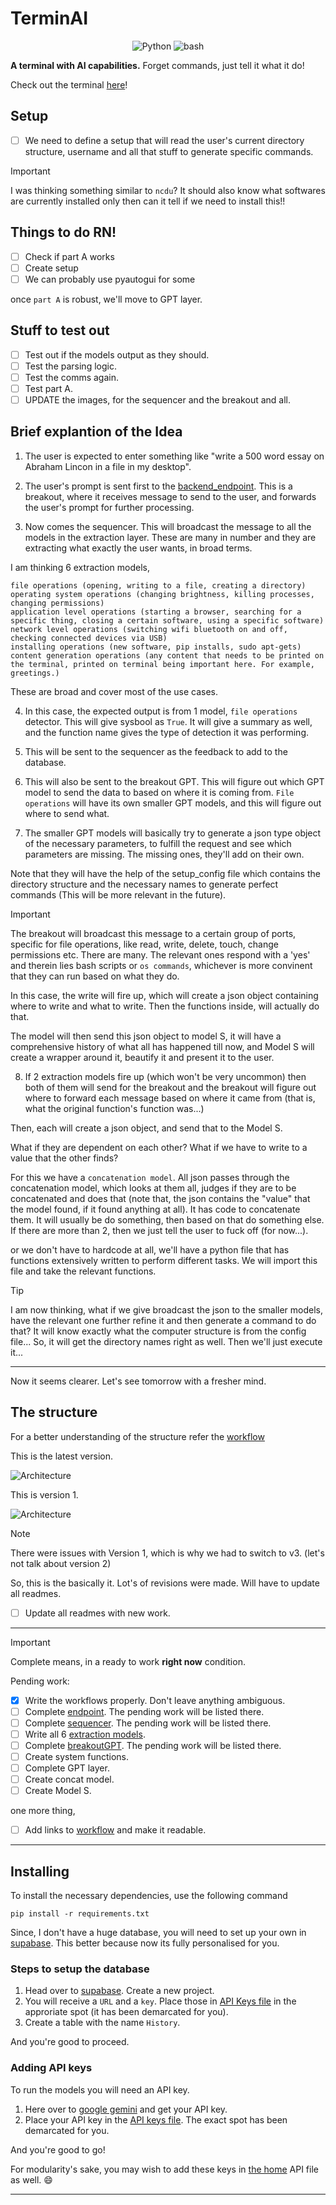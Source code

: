 # TerminAI

<p align="center">
  <img src="https://img.shields.io/badge/Code-Python-informational?style=flat&logo=python&color=blue" alt="Python" />
  <img src="https://img.shields.io/badge/Code-Bash-informational?style=flat&logo=Bash&color=yellow" alt="bash" />
</p>

**A terminal with AI capabilities.** Forget commands, just tell it what it do! 

Check out the terminal [here](./terminal_gui/README.md)!

## Setup

- [ ] We need to define a setup that will read the user's current directory structure, username and all that stuff to generate specific commands.

> [!IMPORTANT]
> I was thinking something similar to `ncdu`? It should also know what softwares are currently installed only then can it tell if we need to install this!!


## Things to do RN!

- [ ] Check if part A works
- [ ] Create setup
- [ ] We can probably use pyautogui for some 

once `part A` is robust, we'll move to GPT layer.

## Stuff to test out

- [ ] Test out if the models output as they should.
- [ ] Test the parsing logic.
- [ ] Test the comms again.  
- [ ] Test part A.
- [ ] UPDATE the images, for the sequencer and the breakout and all.

## Brief explantion of the Idea

1. The user is expected to enter something like "write a 500 word essay on Abraham Lincon in a file in my desktop".

2. The user's prompt is sent first to the [backend_endpoint](./Backend_endpoit). This is a breakout, where it receives message to send to the user, and forwards the user's prompt for further processing.

3. Now comes the sequencer. This will broadcast the message to all the models in the extraction layer. These are many in number and they are extracting what exactly the user wants, in broad terms. 

I am thinking 6 extraction models,

    file operations (opening, writing to a file, creating a directory)
    operating system operations (changing brightness, killing processes, changing permissions)
    application level operations (starting a browser, searching for a specific thing, closing a certain software, using a specific software)
    network level operations (switching wifi bluetooth on and off, checking connected devices via USB)
    installing operations (new software, pip installs, sudo apt-gets)
    content generation operations (any content that needs to be printed on the terminal, printed on terminal being important here. For example, greetings.)

These are broad and cover most of the use cases.

4. In this case, the expected output is from 1 model, `file operations` detector. This will give sysbool as `True`. It will give a summary as well, and the function name gives the type of detection it was performing.

5. This will be sent to the sequencer as the feedback to add to the database. 

6. This will also be sent to the breakout GPT. This will figure out which GPT model to send the data to based on where it is coming from. `File operations` will have its own smaller GPT models, and this will figure out where to send what. 

7. The smaller GPT models will basically try to generate a json type object of the necessary parameters, to fulfill the request and see which parameters are missing. The missing ones, they'll add on their own. 

Note that they will have the help of the setup_config file which contains the directory structure and the necessary names to generate perfect commands (This will be more relevant in the future).


> [!IMPORTANT]
> The breakout will broadcast this message to a certain group of ports, specific for file operations, like read, write, delete, touch, change permissions etc. There are many. The relevant ones respond with a 'yes' and therein lies bash scripts or `os commands`, whichever is more convinent that they can run based on what they do.

In this case, the write will fire up, which will create a json object containing where to write and what to write. Then the functions inside, will actually do that.

The model will then send this json object to model S, it will have a comprehensive history of what all has happened till now, and Model S will create a wrapper around it, beautify it and present it to the user.

8. If 2 extraction models fire up (which won't be very uncommon) then both of them will send for the breakout and the breakout will figure out where to forward each message based on where it came from (that is, what the original function's function was...)

Then, each will create a json object, and send that to the Model S.

What if they are dependent on each other? What if we have to write to a value that the other finds? 

For this we have a `concatenation model`. All json passes through the concatenation model, which looks at them all, judges if they are to be concatenated and does that (note that, the json contains the "value" that the model found, if it found anything at all). It has code to concatenate them. It will usually be do something, then based on that do something else. If there are more than 2, then we just tell the user to fuck off (for now...).

or we don't have to hardcode at all, we'll have a python file that has functions extensively written to perform different tasks. We will import this file and take the relevant functions.

> [!TIP]
> I am now thinking, what if we give broadcast the json to the smaller models, have the relevant one further refine it and then generate a command to do that? It will know exactly what the computer structure is from the config file... So, it will get the directory names right as well. Then we'll just execute it...

---

Now it seems clearer. Let's see tomorrow with a fresher mind.

## The structure

For a better understanding of the structure refer the [workflow](./idea/README.md)

This is the latest version.

![Architecture](./idea/TerminAI_v4.png)

This is version 1.

![Architecture](./idea/TerminAI.png)

> [!NOTE]
> There were issues with Version 1, which is why we had to switch to v3. (let's not talk about version 2)

So, this is the basically it. Lot's of revisions were made. Will have to update all readmes.

- [ ] Update all readmes with new work.

---

> [!IMPORTANT]
> Complete means, in a ready to work **right now** condition.

Pending work:

- [x] Write the workflows properly. Don't leave anything ambiguous.
- [ ] Complete [endpoint](./Backend_endpoint). The pending work will be listed there. 
- [ ] Complete [sequencer](./Sequencer). The pending work will be listed there.
- [ ] Write all 6 [extraction models](./extraction_models). 
- [ ] Complete [breakoutGPT](./BreakoutGPT). The pending work will be listed there.
- [ ] Create system functions.
- [ ] Complete GPT layer.
- [ ] Create concat model.
- [ ] Create Model S.

one more thing,

- [ ] Add links to [workflow](./idea/README.md) and make it readable.

---

## Installing

To install the necessary dependencies, use the following command

    pip install -r requirements.txt

Since, I don't have a huge database, you will need to set up your own in [supabase](https://supabase.com/). This better because now its fully personalised for you.

### Steps to setup the database

1. Head over to [supabase](https://supabase.com/). Create a new project.
2. You will receive a `URL` and a `key`. Place those in [API Keys file](./Sequencer/api_keys.py) in the approriate spot (it has been demarcated for you).
3. Create a table with the name `History`.

And you're good to proceed.

### Adding API keys

To run the models you will need an API key. 

1. Here over to [google gemini](https://ai.google.dev/gemini-api/docs/api-key) and get your API key.
2. Place your API key in the [API keys file](./extraction_models/api_keys.py). The exact spot has been demarcated for you.

And you're good to go!

For modularity's sake, you may wish to add these keys in [the home](./api_keys.py) API file as well. :smile:

---